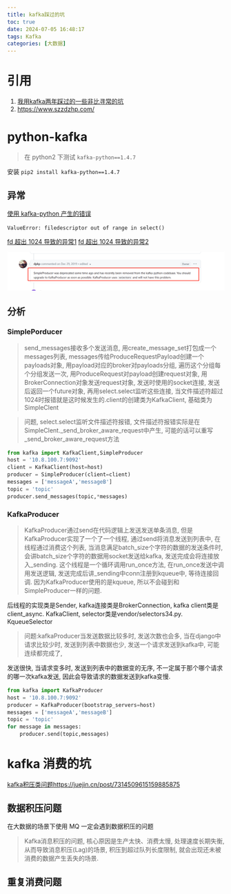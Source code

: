 ```yaml
---
title: kafka踩过的坑
toc: true
date: 2024-07-05 16:48:17
tags: Kafka
categories: [大数据]
---
```


# 引用
1. [我用kafka两年踩过的一些非比寻常的坑](https://cloud.tencent.com/developer/article/1799294)
2. [](https://www.szzdzhp.com/)https://www.szzdzhp.com/
# python-kafka

> 在 python2 下测试 `kafka-python==1.4.7`

安装
 `pip2 install kafka-python==1.4.7`

## 异常

[使用 kafka-python 产生的错误](https://blog.csdn.net/qq_16829085/article/details/108414433)

 `ValueError: filedescriptor out of range in select()`

 [fd 超出 1024 导致的异常1](https://blog.csdn.net/whatday/article/details/113771166)
 [fd 超出 1024 导致的异常2](https://github.com/dpkp/kafka-python/issues/1952)

![img](../../images/kafka/01.png)

## 分析

### SimplePorducer

> send_messages接收多个发送消息, 用create_message_set打包成一个messages列表, messages传给ProduceRequestPayload创建一个payloads对象, 用payload对应的broker对payloads分组, 遍历这个分组每个分组发送一次, 用ProduceRequest对payload创建request对象, 用BrokerConnection对象发送request对象, 发送时使用的socket连接, 发送后返回一个future对象, 再用select.select监听这些连接, 当文件描述符超过1024时报错就是这时候发生的.client的创建类为KafkaClient, 基础类为SimpleClent

> 问题, select.select监听文件描述符报错, 文件描述符报错实际是在SimpleClent._send_broker_aware_request中产生, 可能的话可以重写_send_broker_aware_request方法

```python
from kafka import KafkaClient,SimpleProducer
host = '10.8.100.7:9092'
client = KafkaClient(host=host)
producer = SimpleProducer(client=client)
messages = ['messageA','messageB']
topic = 'topic'
producer.send_messages(topic,*messages)
```

### KafkaProducer

> KafkaProducer通过send在代码逻辑上发送发送单条消息, 但是KafkaProducer实现了一个了一个线程, 通过send将消息发送到列表中, 在线程通过消费这个列表, 当消息满足batch_size个字符的数据的发送条件时, 会讲batch_size个字符的数据用socket发送给kafka, 发送完成会将连接放入_sending. 这个线程是一个循环调用run_once方法, 在run_once发送中调用发送逻辑, 发送完成后讲_sending中conn注册到kqueue中, 等待连接回调. 因为KafkaProducer使用的是kqueue, 所以不会碰到和SimpleProducer一样的问题.

后线程的实现类是Sender, kafka连接类是BrokerConnection, kafka client类是client_async. KafkaClient, selector类是vendor/selectors34.py. KqueueSelector

> 问题:kafkaProducer当发送数据比较多时, 发送次数也会多, 当在django中请求比较少时, 发送到列表中数据也少, 发送一个请求发送到kafka中, 可能连续都完成了, 

发送很快, 当请求变多时, 发送到列表中的数据变的无序, 不一定属于那个哪个请求的哪一次kafka发送, 因此会导致请求的数据发送到kafka变慢.

```python
from kafka import KafkaProducer
host = '10.8.100.7:9092'
producer = KafkaProducer(bootstrap_servers=host)
messages = ['messageA','messageB']
topic = 'topic'
for message in messages:
    producer.send(topic,messages)
```

# kafka 消费的坑

[kafka积压类问题](https://juejin.cn/post/7314509615159885875)https://juejin.cn/post/7314509615159885875

## 数据积压问题

在大数据的场景下使用 MQ 一定会遇到数据积压的问题

> Kafka消息积压的问题, 核心原因是生产太快、消费太慢, 处理速度长期失衡, 从而导致消息积压(Lag)的场景, 积压到超过队列长度限制, 就会出现还未被消费的数据产生丢失的场景.

## 重复消费问题

